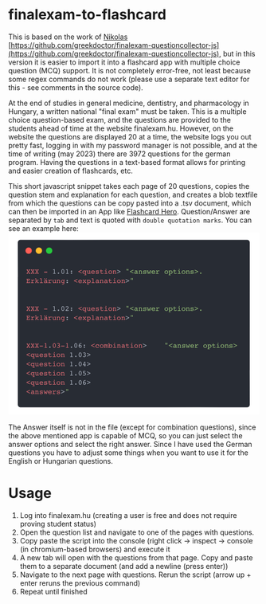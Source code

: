 # finalexam-to-flashcard

This is based on the work of [Nikolas](https://greek.doctor) [https://github.com/greekdoctor/finalexam-questioncollector-js](https://github.com/greekdoctor/finalexam-questioncollector-js), but in this version it is easier to import it into a flashcard app with multiple choice question (MCQ) support. It is not completely error-free, not least because some regex commands do not work (please use a separate text editor for this - see comments in the source code).

At the end of studies in general medicine, dentistry, and pharmacology in Hungary, a written national "final exam" must be taken. This is a multiple choice question-based exam, and the questions are provided to the students ahead of time at the website finalexam.hu. However, on the website the questions are displayed 20 at a time, the website logs you out pretty fast, logging in with my password manager is not possible, and at the time of writing (may 2023) there are 3972 questions for the german program. Having the questions in a text-based format allows for printing and easier creation of flashcards, etc.

This short javascript snippet takes each page of 20 questions, copies the question stem and explanation for each question, and creates a blob textfile from which the questions can be copy pasted into a .tsv document, which can then be imported in an App like [Flashcard Hero](http://flashcardhero.com). Question/Answer are separated by `tab` and text is quoted with `double quotation marks`. You can see an example here:
![carbon code example](https://github.com/justspacedog/finalexam-to-flashcard/raw/main/carbon.png)

The Answer itself is not in the file (except for combination questions), since the above mentioned app is capable of MCQ, so you can just select the answer options and select the right answer. Since I have used the German questions you have to adjust some things when you want to use it for the English or Hungarian questions.

# Usage

1. Log into finalexam.hu (creating a user is free and does not require proving student status)
2. Open the question list and navigate to one of the pages with questions.
3. Copy paste the script into the console (right click -> inspect -> console (in chromium-based browsers) and execute it
4. A new tab will open with the questions from that page. Copy and paste them to a separate document (and add a newline (press enter))
5. Navigate to the next page with questions. Rerun the script (arrow up + enter reruns the previous command)
6. Repeat until finished
